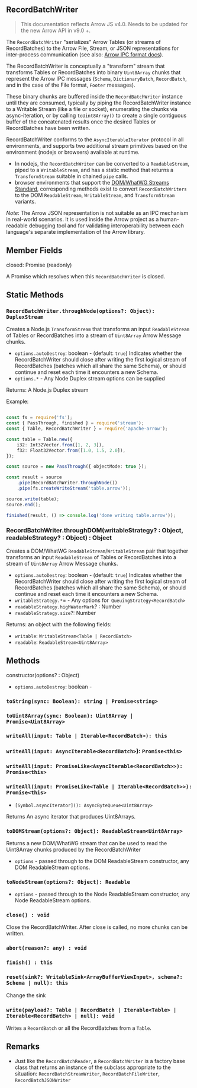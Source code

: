 ## RecordBatchWriter

> This documentation reflects Arrow JS v4.0. Needs to be updated for the new Arrow API in v9.0 +.

The `RecordBatchWriter` "serializes" Arrow Tables (or streams of RecordBatches) to the Arrow File, Stream, or JSON representations for inter-process communication (see also: [Arrow IPC format docs](https://arrow.apache.org/docs/format/IPC.html#streaming-format)).

The RecordBatchWriter is conceptually a "transform" stream that transforms Tables or RecordBatches into binary `Uint8Array` chunks that represent the Arrow IPC messages (`Schema`, `DictionaryBatch`, `RecordBatch`, and in the case of the File format, `Footer` messages).

These binary chunks are buffered inside the `RecordBatchWriter` instance until they are consumed, typically by piping the RecordBatchWriter instance to a Writable Stream (like a file or socket), enumerating the chunks via async-iteration, or by calling `toUint8Array()` to create a single contiguous buffer of the concatenated results once the desired Tables or RecordBatches have been written.

RecordBatchWriter conforms to the `AsyncIterableIterator` protocol in all environments, and supports two additional stream primitives based on the environment (nodejs or browsers) available at runtime.

* In nodejs, the `RecordBatchWriter` can be converted to a `ReadableStream`, piped to a `WritableStream`, and has a static method that returns a `TransformStream` suitable in chained `pipe` calls.
* browser environments that support the [DOM/WhatWG Streams Standard](https://github.com/whatwg/streams), corresponding methods exist to convert `RecordBatchWriters` to the DOM `ReadableStream`, `WritableStream`, and `TransformStream` variants.

*Note*: The Arrow JSON representation is not suitable as an IPC mechanism in real-world scenarios. It is used inside the Arrow project as a human-readable debugging tool and for validating interoperability between each language's separate implementation of the Arrow library.


## Member Fields

closed: Promise (readonly)

A Promise which resolves when this `RecordBatchWriter` is closed.

## Static Methods

### `RecordBatchWriter.throughNode(options?: Object): DuplexStream`

Creates a Node.js `TransformStream` that transforms an input `ReadableStream` of Tables or RecordBatches into a stream of `Uint8Array` Arrow Message chunks.

- `options.autoDestroy`: boolean - (default: `true`) Indicates whether the RecordBatchWriter should close after writing the first logical stream of RecordBatches (batches which all share the same Schema), or should continue and reset each time it encounters a new Schema.
- `options.*` - Any Node Duplex stream options can be supplied

Returns: A Node.js Duplex stream

Example:

```typescript

const fs = require('fs');
const { PassThrough, finished } = require('stream');
const { Table, RecordBatchWriter } = require('apache-arrow');

const table = Table.new({
    i32: Int32Vector.from([1, 2, 3]),
    f32: Float32Vector.from([1.0, 1.5, 2.0]),
});

const source = new PassThrough({ objectMode: true });

const result = source
    .pipe(RecordBatchWriter.throughNode())
    .pipe(fs.createWriteStream('table.arrow'));

source.write(table);
source.end();

finished(result, () => console.log('done writing table.arrow'));
```

### RecordBatchWriter.throughDOM(writableStrategy? : Object, readableStrategy? : Object) : Object

Creates a DOM/WhatWG `ReadableStream`/`WritableStream` pair that together transforms an input `ReadableStream` of Tables or RecordBatches into a stream of `Uint8Array` Arrow Message chunks.

- `options.autoDestroy`: boolean - (default: `true`) Indicates whether the RecordBatchWriter should close after writing the first logical stream of RecordBatches (batches which all share the same Schema), or should continue and reset each time it encounters a new Schema.
- `writableStrategy.*`= - Any options for` QueuingStrategy<RecordBatch>`
- `readableStrategy.highWaterMark`? : Number
- `readableStrategy.size`?: Number

Returns: an object with the following fields:

- `writable`: `WritableStream<Table | RecordBatch>`
- `readable`: `ReadableStream<Uint8Array>`




## Methods

constructor(options? : Object)

* `options.autoDestroy`: boolean -


### `toString(sync: Boolean): string | Promise<string>`

### `toUint8Array(sync: Boolean): Uint8Array | Promise<Uint8Array>`


### `writeAll(input: Table | Iterable<RecordBatch>): this`
### `writeAll(input: AsyncIterable<RecordBatch>`): `Promise<this>`
### `writeAll(input: PromiseLike<AsyncIterable<RecordBatch>>): Promise<this>`
### `writeAll(input: PromiseLike<Table | Iterable<RecordBatch>>): Promise<this>`

* `[Symbol.asyncIterator](): AsyncByteQueue<Uint8Array>`

Returns An async iterator that produces Uint8Arrays.

### `toDOMStream(options?: Object): ReadableStream<Uint8Array>`

Returns a new DOM/WhatWG stream that can be used to read the Uint8Array chunks produced by the RecordBatchWriter

- `options` - passed through to the DOM ReadableStream constructor, any DOM ReadableStream options.

### `toNodeStream(options?: Object): Readable`

- `options` - passed through to the Node ReadableStream constructor, any Node ReadableStream options.

### `close() : void`

Close the RecordBatchWriter. After close is called, no more chunks can be written.

### `abort(reason?: any) : void`
### `finish() : this`
### `reset(sink?: WritableSink<ArrayBufferViewInput>, schema?: Schema | null): this`

Change the sink

### `write(payload?: Table | RecordBatch | Iterable<Table> | Iterable<RecordBatch> | null): void`

Writes a `RecordBatch` or all the RecordBatches from a `Table`.


## Remarks

* Just like the `RecordBatchReader`, a `RecordBatchWriter` is a factory base class that returns an instance of the subclass appropriate to the situation: `RecordBatchStreamWriter`, `RecordBatchFileWriter`, `RecordBatchJSONWriter`
